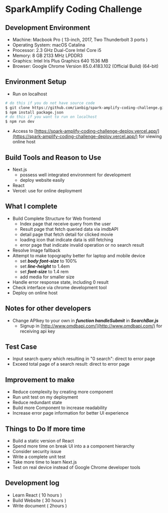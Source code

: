 # SparkAmplify Coding Challenge

## Development Environment
- Machine: Macbook Pro ( 13-inch, 2017, Two Thunderbolt 3 ports )
- Operating System: macOS Catalina
- Processor: 2.3 GHz Dual-Core Intel Core i5
- Memory: 8 GB 2133 MHz LPDDR3
- Graphics: Intel Iris Plus Graphics 640 1536 MB
- Browser: Google Chrome Version 85.0.4183.102 (Official Build) (64-bit)

## Environment Setup
- Run on localhost

```bash
# do this if you do not have source code
$ git clone https://github.com/ianbig/spark-amplify-coding-challenge.git
$ npm install package.json
# do this if you want to run on localhost
$ npm run dev
```

- Access to [https://spark-amplify-coding-challenge-deploy.vercel.app/](https://spark-amplify-coding-challenge-deploy.vercel.app/) for viewing online host

## Build Tools and Reason to Use
- Next.js
    - possess well integrated environment for development
    - deploy website easily
- React
- Vercel: use for online deployment

## What I complete
- Build Complete Structure for Web frontend
    - Index page that receive query from the user
    - Result page that fetch queried data via imdbAPI
    - detail page that fetch detail for clicked movie
    - loading icon that indicate data is still fetching
    - error page that indicate invalid operation or no search result
- Resolve Image fallback
- Attempt to make topography better for laptop and  mobile device
    - set ***body font-size*** to 100%
    - set ***line-height*** to 1.4em
    - set ***font-size*** to 1.4 rem
    - add media for smaller size
- Handle error response state, including 0 result
- Check interface via chrome development tool
- Deploy on online host

## Notes for other developers
- Change APIkey to your own in ***function handleSubmit*** in ***SearchBar.js***
    - Signup in [http://www.omdbapi.com/](http://www.omdbapi.com/) for receiving api key

## Test Case
- Input search query which resulting in "0 search": direct to error page
- Exceed total page of a search result: direct to error page

## Improvement to make
- Reduce complexity by creating more component
- Run unit test on my deployment
- Reduce redundant state
- Build more Component to increase readability
- Increase error page information for better UI experience

## Things to Do If more time
- Build a static version of React
- Spend more time on break UI into a a component hierarchy
- Consider security issue
- Write a complete unit test
- Take more time to learn Next.js
- Test on real device instead of Google Chrome developer tools

## Development log
- Learn React ( 10 hours )
- Build Website ( 30 hours )
- Write document ( 2hours )
